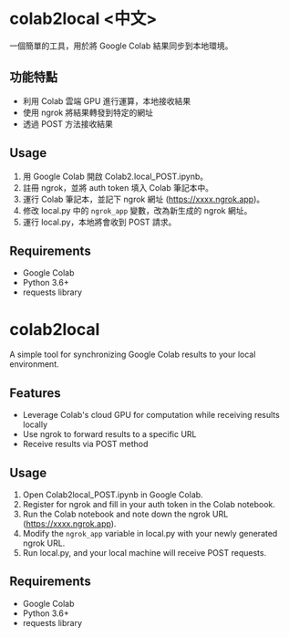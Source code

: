 # colab2local <中文>

一個簡單的工具，用於將 Google Colab 結果同步到本地環境。

## 功能特點
- 利用 Colab 雲端 GPU 進行運算，本地接收結果
- 使用 ngrok 將結果轉發到特定的網址
- 透過 POST 方法接收結果

## Usage
1. 用 Google Colab 開啟 Colab2.local_POST.ipynb。
2. 註冊 ngrok，並將 auth token 填入 Colab 筆記本中。
3. 運行 Colab 筆記本，並記下 ngrok 網址 (https://xxxx.ngrok.app)。
4. 修改 local.py 中的 `ngrok_app` 變數，改為新生成的 ngrok 網址。
5. 運行 local.py，本地將會收到 POST 請求。

## Requirements
- Google Colab
- Python 3.6+
- requests library


# colab2local <English>

A simple tool for synchronizing Google Colab results to your local environment.

## Features
- Leverage Colab's cloud GPU for computation while receiving results locally
- Use ngrok to forward results to a specific URL
- Receive results via POST method

## Usage
1. Open Colab2local_POST.ipynb in Google Colab.
2. Register for ngrok and fill in your auth token in the Colab notebook.
3. Run the Colab notebook and note down the ngrok URL (https://xxxx.ngrok.app).
4. Modify the `ngrok_app` variable in local.py with your newly generated ngrok URL.
5. Run local.py, and your local machine will receive POST requests.

## Requirements
- Google Colab
- Python 3.6+
- requests library